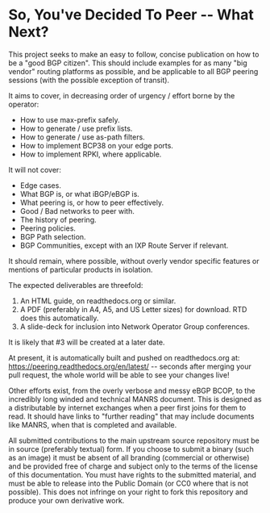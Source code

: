 # So, You've Decided To Peer -- What Next?

This project seeks to make an easy to follow, concise publication on how to be a "good BGP citizen". This should include examples for as many "big vendor" routing platforms as possible, and be applicable to all BGP peering sessions (with the possible exception of transit).

It aims to cover, in decreasing order of urgency / effort borne by the operator:

* How to use max-prefix safely.
* How to generate / use prefix lists.
* How to generate / use as-path filters.
* How to implement BCP38 on your edge ports.
* How to implement RPKI, where applicable.

It will not cover:

* Edge cases.
* What BGP is, or what iBGP/eBGP is.
* What peering is, or how to peer effectively.
* Good / Bad networks to peer with.
* The history of peering.
* Peering policies.
* BGP Path selection.
* BGP Communities, except with an IXP Route Server if relevant.

It should remain, where possible, without overly vendor specific features or mentions of particular products in isolation.

The expected deliverables are threefold:

1. An HTML guide, on readthedocs.org or similar.
2. A PDF (preferably in A4, A5, and US Letter sizes) for download. RTD does this automatically.
3. A slide-deck for inclusion into Network Operator Group conferences.

It is likely that #3 will be created at a later date.

At present, it is automatically built and pushed on readthedocs.org at: https://peering.readthedocs.org/en/latest/ -- seconds after merging your pull request, the whole world will be able to see your changes live!

Other efforts exist, from the overly verbose and messy eBGP BCOP, to the incredibly long winded and technical MANRS document. This is designed as a distributable by internet exchanges when a peer first joins for them to read. It should have links to "further reading" that may include documents like MANRS, when that is completed and available.

All submitted contributions to the main upstream source repository must be in source (preferably textual) form. If you choose to submit a binary (such as an image) it must be absent of all branding (commercial or otherwise) and be provided free of charge and subject only to the terms of the license of this documentation. You must have rights to the submitted material, and must be able to release into the Public Domain (or CC0 where that is not possible). This does not infringe on your right to fork this repository and produce your own derivative work.
